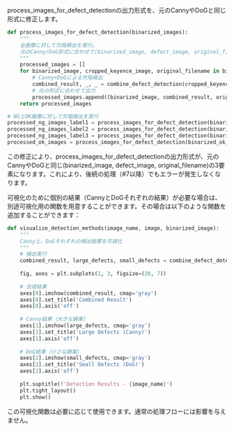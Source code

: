 process_images_for_defect_detectionの出力形式を、元のCannyやDoGと同じ形式に修正します。

```python
def process_images_for_defect_detection(binarized_images):
    """
    全画像に対して欠陥検出を実行。
    元のCanny/DoG形式に合わせて(binarized_image, defect_image, original_filename)の形式で出力
    """
    processed_images = []
    for binarized_image, cropped_keyence_image, original_filename in binarized_images:
        # Canny+DoGによる欠陥検出
        combined_result, _, _ = combine_defect_detection(cropped_keyence_image, binarized_image)
        # 元の形式に合わせて出力
        processed_images.append((binarized_image, combined_result, original_filename))
    return processed_images

# NGとOK画像に対して欠陥検出を実行
processed_ng_images_label1 = process_images_for_defect_detection(binarized_ng_images_label1)
processed_ng_images_label2 = process_images_for_defect_detection(binarized_ng_images_label2)
processed_ng_images_label3 = process_images_for_defect_detection(binarized_ng_images_label3)
processed_ok_images = process_images_for_defect_detection(binarized_ok_images)
```

この修正により、process_images_for_defect_detectionの出力形式が、元のCannyやDoGと同じ(binarized_image, defect_image, original_filename)の3要素になります。これにより、後続の処理（#7以降）でもエラーが発生しなくなります。

可視化のために個別の結果（CannyとDoGそれぞれの結果）が必要な場合は、別途可視化用の関数を用意することができます。その場合は以下のような関数を追加することができます：

```python
def visualize_detection_methods(image_name, image, binarized_image):
    """
    Cannyと、DoGそれぞれの検出結果を可視化
    """
    # 検出実行
    combined_result, large_defects, small_defects = combine_defect_detection(image, binarized_image)
    
    fig, axes = plt.subplots(1, 3, figsize=(20, 7))
    
    # 合成結果
    axes[0].imshow(combined_result, cmap='gray')
    axes[0].set_title('Combined Result')
    axes[0].axis('off')
    
    # Canny結果（大きな鋳巣）
    axes[1].imshow(large_defects, cmap='gray')
    axes[1].set_title('Large Defects (Canny)')
    axes[1].axis('off')
    
    # DoG結果（小さな鋳巣）
    axes[2].imshow(small_defects, cmap='gray')
    axes[2].set_title('Small Defects (DoG)')
    axes[2].axis('off')
    
    plt.suptitle(f'Detection Results - {image_name}')
    plt.tight_layout()
    plt.show()
```

この可視化関数は必要に応じて使用できます。通常の処理フローには影響を与えません。
